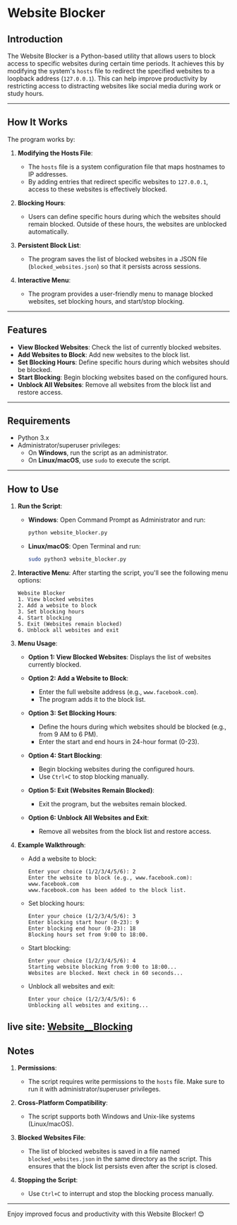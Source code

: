 # Website Blocker

## Introduction
The Website Blocker is a Python-based utility that allows users to block access to specific websites during certain time periods. It achieves this by modifying the system's `hosts` file to redirect the specified websites to a loopback address (`127.0.0.1`). This can help improve productivity by restricting access to distracting websites like social media during work or study hours.

---

## How It Works
The program works by:
1. **Modifying the Hosts File**: 
   - The `hosts` file is a system configuration file that maps hostnames to IP addresses.
   - By adding entries that redirect specific websites to `127.0.0.1`, access to these websites is effectively blocked.

2. **Blocking Hours**:
   - Users can define specific hours during which the websites should remain blocked. Outside of these hours, the websites are unblocked automatically.

3. **Persistent Block List**:
   - The program saves the list of blocked websites in a JSON file (`blocked_websites.json`) so that it persists across sessions.

4. **Interactive Menu**:
   - The program provides a user-friendly menu to manage blocked websites, set blocking hours, and start/stop blocking.

---

## Features
- **View Blocked Websites**: Check the list of currently blocked websites.
- **Add Websites to Block**: Add new websites to the block list.
- **Set Blocking Hours**: Define specific hours during which websites should be blocked.
- **Start Blocking**: Begin blocking websites based on the configured hours.
- **Unblock All Websites**: Remove all websites from the block list and restore access.

---

## Requirements
- Python 3.x
- Administrator/superuser privileges:
  - On **Windows**, run the script as an administrator.
  - On **Linux/macOS**, use `sudo` to execute the script.

---

## How to Use
1. **Run the Script**:
   - **Windows**: Open Command Prompt as Administrator and run:
     ```bash
     python website_blocker.py
     ```
   - **Linux/macOS**: Open Terminal and run:
     ```bash
     sudo python3 website_blocker.py
     ```

2. **Interactive Menu**:
   After starting the script, you'll see the following menu options:

   ```
   Website Blocker
   1. View blocked websites
   2. Add a website to block
   3. Set blocking hours
   4. Start blocking
   5. Exit (Websites remain blocked)
   6. Unblock all websites and exit
   ```

3. **Menu Usage**:
   - **Option 1: View Blocked Websites**:
     Displays the list of websites currently blocked.

   - **Option 2: Add a Website to Block**:
     - Enter the full website address (e.g., `www.facebook.com`).
     - The program adds it to the block list.

   - **Option 3: Set Blocking Hours**:
     - Define the hours during which websites should be blocked (e.g., from 9 AM to 6 PM).
     - Enter the start and end hours in 24-hour format (0-23).

   - **Option 4: Start Blocking**:
     - Begin blocking websites during the configured hours.
     - Use `Ctrl+C` to stop blocking manually.

   - **Option 5: Exit (Websites Remain Blocked)**:
     - Exit the program, but the websites remain blocked.

   - **Option 6: Unblock All Websites and Exit**:
     - Remove all websites from the block list and restore access.

4. **Example Walkthrough**:
   - Add a website to block:
     ```
     Enter your choice (1/2/3/4/5/6): 2
     Enter the website to block (e.g., www.facebook.com): www.facebook.com
     www.facebook.com has been added to the block list.
     ```
   - Set blocking hours:
     ```
     Enter your choice (1/2/3/4/5/6): 3
     Enter blocking start hour (0-23): 9
     Enter blocking end hour (0-23): 18
     Blocking hours set from 9:00 to 18:00.
     ```
   - Start blocking:
     ```
     Enter your choice (1/2/3/4/5/6): 4
     Starting website blocking from 9:00 to 18:00...
     Websites are blocked. Next check in 60 seconds...
     ```
   - Unblock all websites and exit:
     ```
     Enter your choice (1/2/3/4/5/6): 6
     Unblocking all websites and exiting...
     ```
live site: [Website__Blocking](https://sudharsanselvan.github.io/website-blocker-python/)
---

## Notes
1. **Permissions**:
   - The script requires write permissions to the `hosts` file. Make sure to run it with administrator/superuser privileges.

2. **Cross-Platform Compatibility**:
   - The script supports both Windows and Unix-like systems (Linux/macOS).

3. **Blocked Websites File**:
   - The list of blocked websites is saved in a file named `blocked_websites.json` in the same directory as the script. This ensures that the block list persists even after the script is closed.

4. **Stopping the Script**:
   - Use `Ctrl+C` to interrupt and stop the blocking process manually.

---

Enjoy improved focus and productivity with this Website Blocker! 😊

